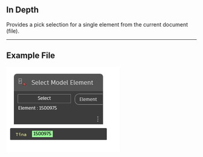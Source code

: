## In Depth
Provides a pick selection for a single element from the current document (file).
___
## Example File

![Select Model Element](./Dynamo.Nodes.DSModelElementSelection_img.jpg)